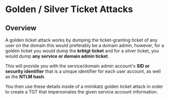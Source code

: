 # Golden / Silver Ticket Attacks

## Overview

A golden ticket attack works by dumping the ticket-granting ticket of any user on the domain this would preferably be a domain admin, however, for a golden ticket you would dump the **krbtgt ticket** and for a silver ticket, you would dump **any service or domain admin ticket**.&#x20;

This will provide you with the service/domain admin account's **SID or security identifier** that is a unique identifier for each user account, as well as the **NTLM hash**.&#x20;

You then use these details inside of a mimikatz golden ticket attack in order to create a TGT that impersonates the given service account information.
